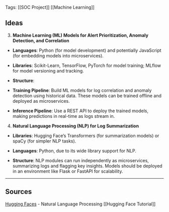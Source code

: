 Tags:  [[SOC Project]] [[Machine Learning]]
## Ideas

3. **Machine Learning (ML) Models for Alert Prioritization, Anomaly Detection, and Correlation**

- **Languages**: Python (for model development) and potentially JavaScript (for embedding models into microservices).

- **Libraries**: Scikit-Learn, TensorFlow, PyTorch for model training; MLflow for model versioning and tracking.

- **Structure**:

- **Training Pipeline**: Build ML models for log correlation and anomaly detection using historical data. These models can be trained offline and deployed as microservices.

- **Inference Pipeline**: Use a REST API to deploy the trained models, making predictions in real-time as logs stream in.

4. **Natural Language Processing (NLP) for Log Summarization**

- **Libraries**: Hugging Face’s Transformers (for summarization models) or spaCy (for simpler NLP tasks).

- **Languages**: Python, due to its wide library support for NLP.

- **Structure**: NLP modules can run independently as microservices, summarizing logs and flagging key insights. Models should be deployed in an environment like Flask or FastAPI for scalability.
---

## Sources

[Hugging Faces](https://huggingface.co/docs/transformers/en/installation) -  Natural Language Processing [[Hugging Face Tutorial]]



